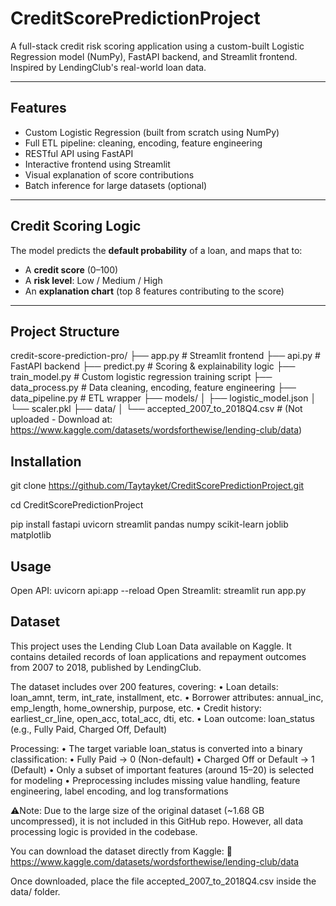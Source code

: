 # CreditScorePredictionProject
A full-stack credit risk scoring application using a custom-built Logistic Regression model (NumPy), FastAPI backend, and Streamlit frontend. Inspired by LendingClub's real-world loan data.

---

## Features

- Custom Logistic Regression (built from scratch using NumPy)
- Full ETL pipeline: cleaning, encoding, feature engineering
- RESTful API using FastAPI
- Interactive frontend using Streamlit
- Visual explanation of score contributions
- Batch inference for large datasets (optional)

---

## Credit Scoring Logic

The model predicts the **default probability** of a loan, and maps that to:

- A **credit score** (0–100)
- A **risk level**: Low / Medium / High
- An **explanation chart** (top 8 features contributing to the score)

---

## Project Structure
credit-score-prediction-pro/
├── app.py                 # Streamlit frontend
├── api.py                 # FastAPI backend
├── predict.py             # Scoring & explainability logic
├── train_model.py         # Custom logistic regression training script
├── data_process.py        # Data cleaning, encoding, feature engineering
├── data_pipeline.py       # ETL wrapper
├── models/
│   ├── logistic_model.json
│   └── scaler.pkl
├── data/
│   └── accepted_2007_to_2018Q4.csv   # (Not uploaded - Download at: https://www.kaggle.com/datasets/wordsforthewise/lending-club/data)


## Installation
git clone https://github.com/Taytayket/CreditScorePredictionProject.git

cd CreditScorePredictionProject

pip install fastapi uvicorn streamlit pandas numpy scikit-learn joblib matplotlib


## Usage
Open API: uvicorn api:app --reload
Open Streamlit: streamlit run app.py


## Dataset
This project uses the Lending Club Loan Data available on Kaggle. It contains detailed records of loan applications and repayment outcomes from 2007 to 2018, published by LendingClub.

The dataset includes over 200 features, covering:
	•	Loan details: loan_amnt, term, int_rate, installment, etc.
	•	Borrower attributes: annual_inc, emp_length, home_ownership, purpose, etc.
	•	Credit history: earliest_cr_line, open_acc, total_acc, dti, etc.
	•	Loan outcome: loan_status (e.g., Fully Paid, Charged Off, Default)

Processing:
	•	The target variable loan_status is converted into a binary classification:
	•	Fully Paid → 0 (Non-default)
	•	Charged Off or Default → 1 (Default)
	•	Only a subset of important features (around 15–20) is selected for modeling
	•	Preprocessing includes missing value handling, feature engineering, label encoding, and log transformations

⚠️Note:
Due to the large size of the original dataset (~1.68 GB uncompressed), it is not included in this GitHub repo. However, all data processing logic is provided in the codebase.


You can download the dataset directly from Kaggle:
🔗 https://www.kaggle.com/datasets/wordsforthewise/lending-club/data

Once downloaded, place the file accepted_2007_to_2018Q4.csv inside the data/ folder.
